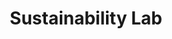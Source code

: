 ---
layout: "layouts/project.njk"
order: 2
title: Sustainability Lab
language: Shopify, HTML/CSS, JS
desc: Custom Shopify plugins for sustainability e-commerce store
type: Custom Shopify Work
large_image_url: "./projects/sustainability-lab/sustainability-lab@2x.png"
small_image_url: "./projects/sustainability-lab/sustainability-lab@1x.png"
local_image_url: "./sustainability-lab@2x.png"
color: "#DDE8EF"
tags: web
hidden: true
---